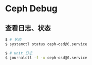 # Ceph Debug

## 查看日志、状态

```sh
$ # 状态
$ systemctl status ceph-osd@0.service

$ # unit 日志
$ journalctl -f -u ceph-osd@0.service
```
